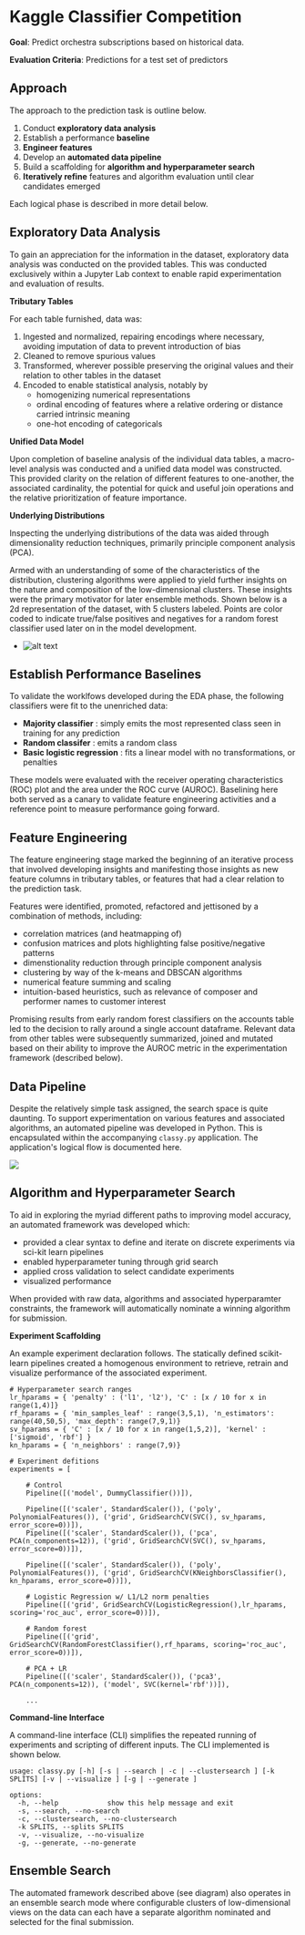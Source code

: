 # Kaggle Classifier Competition 

**Goal**: Predict orchestra subscriptions based on historical data.

**Evaluation Criteria**: Predictions for a test set of predictors

## Approach

The approach to the prediction task is outline  below.

1. Conduct **exploratory data analysis** 
2. Establish a performance **baseline**
3. **Engineer features**
4. Develop an **automated data pipeline**
5. Build a scaffolding for **algorithm and hyperparameter search**
6. **Iteratively refine** features and algorithm evaluation until clear candidates emerged

Each logical phase is described in more detail below. 

## Exploratory Data Analysis

To gain an appreciation for the information in the dataset, exploratory data analysis was conducted on the provided tables. This was conducted exclusively within a Jupyter Lab context to enable rapid experimentation and evaluation of results. 

**Tributary Tables** 

For each table furnished, data was: 
1. Ingested and normalized, repairing encodings where necessary, avoiding imputation of data to prevent introduction of bias
2. Cleaned to remove spurious values
3. Transformed, wherever possible preserving the original values and their relation to other tables in the dataset
4. Encoded to enable statistical analysis, notably by 
     - homogenizing numerical representations 
     - ordinal encoding of features where a relative ordering or distance carried intrinsic meaning 
     - one-hot encoding of categoricals 

**Unified Data Model**

Upon completion of baseline analysis of the individual data tables, a macro-level analysis was conducted and a unified data model was constructed. This provided clarity on the relation of different features to one-another, the associated cardinality, the potential for quick and useful join operations and the relative prioritization of feature importance. 

**Underlying Distributions** 

Inspecting the underlying distributions of the data was aided through dimensionality reduction techniques, primarily principle component analysis (PCA). 

Armed with an understanding of some of the characteristics of the distribution, clustering algorithms were applied to yield further insights on the nature and composition of the low-dimensional clusters. These insights were the primary motivator for later ensemble  methods. Shown below is a 2d representation of the dataset, with 5 clusters labeled. Points are color coded to indicate true/false positives and negatives for a random forest classifier used later on in the model development.

- ![alt text](image.png)

## Establish Performance Baselines 

To validate the worklfows developed during the EDA phase, the following classifiers were fit to the unenriched data:

- **Majority classifier** : simply emits the most represented class seen in training for any prediction
- **Random classifer** : emits a random class
- **Basic logistic regression** : fits a linear model with no transformations, or penalties 

These models were evaluated with the receiver operating characteristics (ROC) plot and the area under the ROC curve (AUROC). Baselining here both served as a canary to validate feature engineering activities and a reference point to measure performance going forward.

## Feature Engineering 

The feature engineering stage marked the beginning of an iterative process that involved developing insights and manifesting those insights as new feature columns in tributary tables, or features that had a clear relation to the prediction task.

Features were identified, promoted, refactored and jettisoned by a combination of methods, including: 
- correlation matrices (and heatmapping of) 
- confusion matrices and plots highlighting false positive/negative patterns 
- dimenstionality reduction through principle component analysis
- clustering by way of the k-means and DBSCAN algorithms
- numerical feature summing and scaling 
- intuition-based heuristics, such as relevance of composer and performer names to customer interest

Promising results from early random forest classifiers on the accounts table led to the decision to rally around a single account dataframe. Relevant data from other tables were subsequently summarized, joined and mutated based on their ability to improve the AUROC metric in the experimentation framework (described below). 

## Data Pipeline

Despite the relatively simple task assigned, the search space is quite daunting. To support experimentation on various features and associated algorithms, an automated pipeline was developed in Python. This is encapsulated within the accompanying `classy.py` application. The application's logical flow is documented here. 

![](image-4.png)

## Algorithm and Hyperparameter Search

To aid in exploring the myriad different paths to improving model accuracy, an automated framework was developed which: 
- provided a clear syntax to define and iterate on discrete experiments via sci-kit learn pipelines
- enabled hyperparameter tuning through grid search
- applied cross validation to select candidate experiments
- visualized performance

When provided with raw data, algorithms and associated hyperparamter constraints, the framework will automatically nominate a winning algorithm for submission.

**Experiment Scaffolding**

An example experiment declaration follows. The statically defined scikit-learn pipelines created a homogenous environment to retrieve, retrain and visualize performance of the associated experiment.  

```
# Hyperparameter search ranges
lr_hparams = { 'penalty' : ('l1', 'l2'), 'C' : [x / 10 for x in range(1,4)]}
rf_hparams = { 'min_samples_leaf' : range(3,5,1), 'n_estimators': range(40,50,5), 'max_depth': range(7,9,1)}
sv_hparams = { 'C' : [x / 10 for x in range(1,5,2)], 'kernel' : ['sigmoid', 'rbf'] }
kn_hparams = { 'n_neighbors' : range(7,9)}

# Experiment defitions 
experiments = [

    # Control
    Pipeline([('model', DummyClassifier())]),

    Pipeline([('scaler', StandardScaler()), ('poly', PolynomialFeatures()), ('grid', GridSearchCV(SVC(), sv_hparams, error_score=0))]),
    Pipeline([('scaler', StandardScaler()), ('pca', PCA(n_components=12)), ('grid', GridSearchCV(SVC(), sv_hparams, error_score=0))]),

    Pipeline([('scaler', StandardScaler()), ('poly', PolynomialFeatures()), ('grid', GridSearchCV(KNeighborsClassifier(), kn_hparams, error_score=0))]), 
    
    # Logistic Regression w/ L1/L2 norm penalties         
    Pipeline([('grid', GridSearchCV(LogisticRegression(),lr_hparams, scoring='roc_auc', error_score=0))]),

    # Random forest         
    Pipeline([('grid', GridSearchCV(RandomForestClassifier(),rf_hparams, scoring='roc_auc', error_score=0))]),
    
    # PCA + LR
    Pipeline([('scaler', StandardScaler()), ('pca3', PCA(n_components=12)), ('model', SVC(kernel='rbf'))]),
    
    ...
```

**Command-line Interface**

A command-line interface (CLI) simplifies the repeated running of experiments and scripting of different inputs. The CLI implemented is shown below. 

```
usage: classy.py [-h] [-s | --search | -c | --clustersearch ] [-k SPLITS] [-v | --visualize ] [-g | --generate ]

options:
  -h, --help            show this help message and exit
  -s, --search, --no-search
  -c, --clustersearch, --no-clustersearch
  -k SPLITS, --splits SPLITS
  -v, --visualize, --no-visualize
  -g, --generate, --no-generate
```

## Ensemble Search 

The automated framework described above (see diagram) also operates in an ensemble search mode where configurable clusters of low-dimensional views on the data can each have a separate algorithm nominated and selected for the final submission.